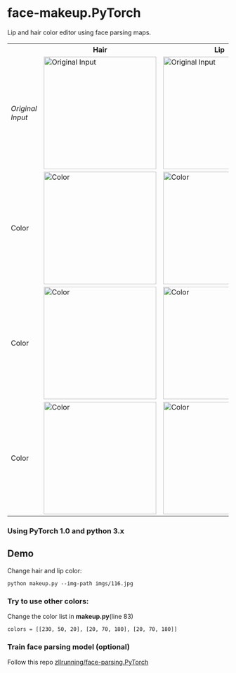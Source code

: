 # face-makeup.PyTorch
Lip and hair color editor using face parsing maps.

<table>

<tr>
<th>&nbsp;</th>
<th>Hair</th>
<th>Lip</th>
</tr>

<!-- Line 1: Original Input -->
<tr>
<td><em>Original Input</em></td>
<td><img src="makeup/116_ori.png" height="256" width="256" alt="Original Input"></td>
<td><img src="makeup/116_lip_ori.png" height="256" width="256" alt="Original Input"></td>
</tr>

<!-- Line 2: Color -->
<tr>
<td >Color</td>
<td><img src="makeup/116_0.png" height="256" width="256" alt="Color"></td>
<td><img src="makeup/116_6.png" height="256" width="256" alt="Color"></td>
</tr>

<!-- Line 3: Color -->
<tr>
<td>Color</td>
<td><img src="makeup/116_1.png" height="256" width="256" alt="Color"></td>
<td><img src="makeup/116_3.png" height="256" width="256" alt="Color"></td>
</tr>

<!-- Line 4: Color -->
<tr>
<td>Color</td>
<td><img src="makeup/116_2.png" height="256" width="256" alt="Color"></td>
<td><img src="makeup/116_4.png" height="256" width="256" alt="Color"></td>
</tr>

</table>

### Using PyTorch 1.0 and python 3.x

## Demo
Change hair and lip color:
```Shell
python makeup.py --img-path imgs/116.jpg
```
### Try to use other colors:
Change the color list in **makeup.py**(line 83)
```
colors = [[230, 50, 20], [20, 70, 180], [20, 70, 180]]
```
### Train face parsing model (optional)
Follow this repo [zllrunning/face-parsing.PyTorch](https://github.com/zllrunning/face-parsing.PyTorch)